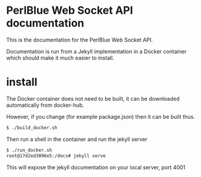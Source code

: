 # PerlBlue Web Socket API documentation

This is the documentation for the PerlBlue Web Socket API.

Documentation is run from a Jekyll implementation in a Docker container which should
make it much easier to install.

# install

The Docker container does not need to be built, it can be
downloaded automatically from docker-hub.

However, if you change (for example package.json) then it 
can be built thus.

```bash
$ ./build_docker.sh
```

Then run a shell in the container and run the jekyll server


```bash
$ ./run_docker.sh
root@17d2ed3096e5:/docs# jekyll serve
```

This will expose the jekyll documentation on your local server, port 4001

